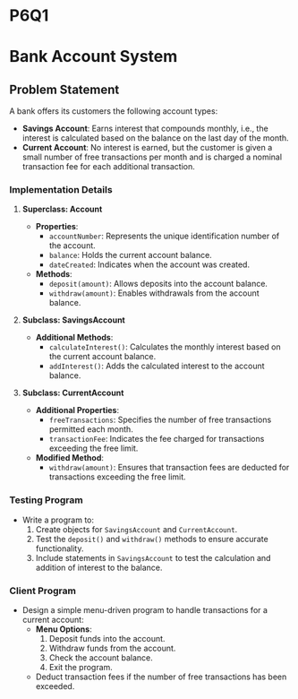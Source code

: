 # P6Q1
# Bank Account System

## Problem Statement

A bank offers its customers the following account types:
- **Savings Account**: Earns interest that compounds monthly, i.e., the interest is calculated based on the balance on the last day of the month.
- **Current Account**: No interest is earned, but the customer is given a small number of free transactions per month and is charged a nominal transaction fee for each additional transaction.


### Implementation Details

1. **Superclass: Account**
   - **Properties**:
     - `accountNumber`: Represents the unique identification number of the account.
     - `balance`: Holds the current account balance.
     - `dateCreated`: Indicates when the account was created.
   - **Methods**:
     - `deposit(amount)`: Allows deposits into the account balance.
     - `withdraw(amount)`: Enables withdrawals from the account balance.

2. **Subclass: SavingsAccount**
   - **Additional Methods**:
     - `calculateInterest()`: Calculates the monthly interest based on the current account balance.
     - `addInterest()`: Adds the calculated interest to the account balance.

3. **Subclass: CurrentAccount**
   - **Additional Properties**:
     - `freeTransactions`: Specifies the number of free transactions permitted each month.
     - `transactionFee`: Indicates the fee charged for transactions exceeding the free limit.
   - **Modified Method**:
     - `withdraw(amount)`: Ensures that transaction fees are deducted for transactions exceeding the free limit.

### Testing Program

- Write a program to:
  1. Create objects for `SavingsAccount` and `CurrentAccount`.
  2. Test the `deposit()` and `withdraw()` methods to ensure accurate functionality.
  3. Include statements in `SavingsAccount` to test the calculation and addition of interest to the balance.

### Client Program

- Design a simple menu-driven program to handle transactions for a current account:
  - **Menu Options**:
    1. Deposit funds into the account.
    2. Withdraw funds from the account.
    3. Check the account balance.
    4. Exit the program.
  - Deduct transaction fees if the number of free transactions has been exceeded.
